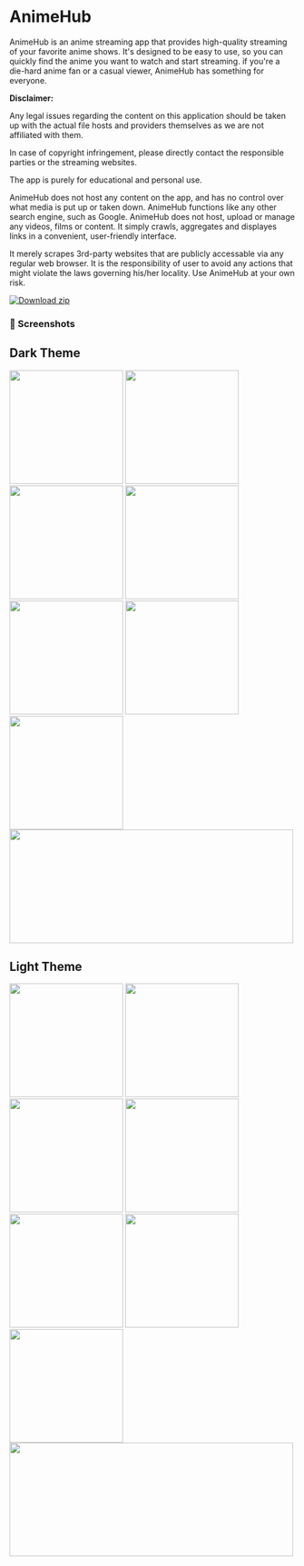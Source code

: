 # AnimeHub

AnimeHub is an anime streaming app that provides high-quality streaming of your favorite anime shows.
It's designed to be easy to use, so you can quickly find the anime you want to watch and start
streaming. if you're a die-hard anime fan or a casual
viewer, AnimeHub has something for everyone.

**Disclaimer:**

Any legal issues regarding the content on this application should be taken up with the actual file
hosts and providers themselves as we are not affiliated with them.

In case of copyright infringement, please directly contact the responsible parties or the streaming
websites.

The app is purely for educational and personal use.

AnimeHub does not host any content on the app, and has no control over what media is put up or taken
down. AnimeHub functions like any other search engine, such as Google. AnimeHub does not host, upload
or manage any videos, films or content. It simply crawls, aggregates and displayes links in a
convenient, user-friendly interface.

It merely scrapes 3rd-party websites that are publicly accessable via any regular web browser. It is
the responsibility of user to avoid any actions that might violate the laws governing his/her
locality. Use AnimeHub at your own risk.
<!-- BEGIN LATEST DOWNLOAD BUTTON -->
[![Download zip](https://custom-icon-badges.demolab.com/badge/-Download-blue?style=for-the-badge&logo=download&logoColor=white "Download zip")](https://github.com/prabhat-kushwaha/AnimeHub/releases/download/1.0.1/AnimeHub.zip)
<!-- END LATEST DOWNLOAD BUTTON -->




### 📱 Screenshots
## Dark Theme
[<img src="screenshot/dark_9.jpg" width="200"/>](screenshot/dark_9.jpg)
[<img src="screenshot/dark_2.jpg" width="200"/>](screenshot/dark_2.jpg)
[<img src="screenshot/dark_5.jpg" width="200"/>](screenshot/dark_5.jpg)
[<img src="screenshot/dark_4.jpg" width="200"/>](screenshot/dark_4.jpg)
[<img src="screenshot/dark_3.jpg" width="200"/>](screenshot/dark_3.jpg)
[<img src="screenshot/dark_6.jpg" width="200"/>](screenshot/dark_6.jpg)
[<img src="screenshot/dark_7.jpg" width="200"/>](screenshot/dark_7.jpg)
[<img src="screenshot/dark_1.jpg" width="500" height="200"/>](screenshot/dark_1.jpg)

## Light Theme
[<img src="screenshot/light_8.jpg" width="200"/>](screenshot/light_8.jpg)
[<img src="screenshot/light_5.jpg" width="200"/>](screenshot/light_5.jpg)
[<img src="screenshot/light_4.jpg" width="200"/>](screenshot/light_4.jpg)
[<img src="screenshot/light_3.jpg" width="200"/>](screenshot/light_3.jpg)
[<img src="screenshot/light_2.jpg" width="200"/>](screenshot/light_2.jpg)
[<img src="screenshot/light_6.jpg" width="200"/>](screenshot/light_6.jpg)
[<img src="screenshot/light_7.jpg" width="200"/>](screenshot/light_7.jpg)
[<img src="screenshot/light_1.jpg" width="500" height="200"/>](screenshot/light_1.jpg)





